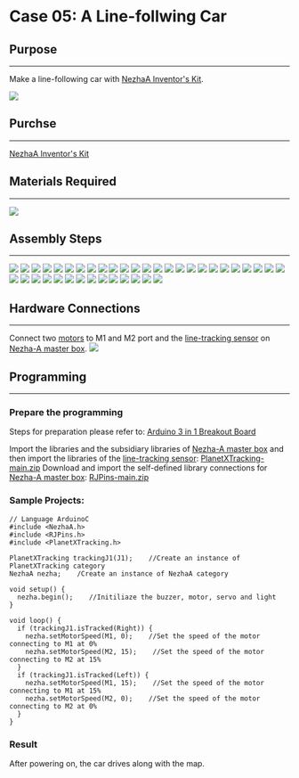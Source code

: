 # Case 05:  A Line-follwing Car

## Purpose
---
Make a line-following car with [NezhaA Inventor's Kit](https://shop.elecfreaks.com/products/elecfreaks-arduino-36-in-1-nezha-a-inventors-kit?_pos=2&_sid=e1dfa3343&_ss=r).

![](https://wiki-media-ef.oss-cn-hongkong.aliyuncs.com//images/neza-a-case-05-01.png)

## Purchse
---
 [NezhaA Inventor's Kit](https://shop.elecfreaks.com/products/elecfreaks-arduino-36-in-1-nezha-a-inventors-kit?_pos=2&_sid=e1dfa3343&_ss=r)

## Materials Required
---
![](https://wiki-media-ef.oss-cn-hongkong.aliyuncs.com//images/neza-a-case-05-02.png)

## Assembly Steps
---
![](https://wiki-media-ef.oss-cn-hongkong.aliyuncs.com//images/neza-a-step-05-01.png)
![](https://wiki-media-ef.oss-cn-hongkong.aliyuncs.com//images/neza-a-step-05-02.png)
![](https://wiki-media-ef.oss-cn-hongkong.aliyuncs.com//images/neza-a-step-05-03.png)
![](https://wiki-media-ef.oss-cn-hongkong.aliyuncs.com//images/neza-a-step-05-04.png)
![](https://wiki-media-ef.oss-cn-hongkong.aliyuncs.com//images/neza-a-step-05-05.png)
![](https://wiki-media-ef.oss-cn-hongkong.aliyuncs.com//images/neza-a-step-05-06.png)
![](https://wiki-media-ef.oss-cn-hongkong.aliyuncs.com//images/neza-a-step-05-07.png)
![](https://wiki-media-ef.oss-cn-hongkong.aliyuncs.com//images/neza-a-step-05-08.png)
![](https://wiki-media-ef.oss-cn-hongkong.aliyuncs.com//images/neza-a-step-05-09.png)
![](https://wiki-media-ef.oss-cn-hongkong.aliyuncs.com//images/neza-a-step-05-10.png)
![](https://wiki-media-ef.oss-cn-hongkong.aliyuncs.com//images/neza-a-step-05-11.png)
![](https://wiki-media-ef.oss-cn-hongkong.aliyuncs.com//images/neza-a-step-05-12.png)
![](https://wiki-media-ef.oss-cn-hongkong.aliyuncs.com//images/neza-a-step-05-13.png)
![](https://wiki-media-ef.oss-cn-hongkong.aliyuncs.com//images/neza-a-step-05-14.png)
![](https://wiki-media-ef.oss-cn-hongkong.aliyuncs.com//images/neza-a-step-05-15.png)
![](https://wiki-media-ef.oss-cn-hongkong.aliyuncs.com//images/neza-a-step-05-16.png)
![](https://wiki-media-ef.oss-cn-hongkong.aliyuncs.com//images/neza-a-step-05-17.png)
![](https://wiki-media-ef.oss-cn-hongkong.aliyuncs.com//images/neza-a-step-05-18.png)
![](https://wiki-media-ef.oss-cn-hongkong.aliyuncs.com//images/neza-a-step-05-19.png)
![](https://wiki-media-ef.oss-cn-hongkong.aliyuncs.com//images/neza-a-step-05-20.png)
![](https://wiki-media-ef.oss-cn-hongkong.aliyuncs.com//images/neza-a-step-05-21.png)
![](https://wiki-media-ef.oss-cn-hongkong.aliyuncs.com//images/neza-a-step-05-22.png)
![](https://wiki-media-ef.oss-cn-hongkong.aliyuncs.com//images/neza-a-step-05-23.png)
![](https://wiki-media-ef.oss-cn-hongkong.aliyuncs.com//images/neza-a-step-05-24.png)
![](https://wiki-media-ef.oss-cn-hongkong.aliyuncs.com//images/neza-a-step-05-25.png)
![](https://wiki-media-ef.oss-cn-hongkong.aliyuncs.com//images/neza-a-step-05-26.png)
![](https://wiki-media-ef.oss-cn-hongkong.aliyuncs.com//images/neza-a-step-05-27.png)
![](https://wiki-media-ef.oss-cn-hongkong.aliyuncs.com//images/neza-a-step-05-28.png)
![](https://wiki-media-ef.oss-cn-hongkong.aliyuncs.com//images/neza-a-step-05-29.png)
![](https://wiki-media-ef.oss-cn-hongkong.aliyuncs.com//images/neza-a-step-05-30.png)
![](https://wiki-media-ef.oss-cn-hongkong.aliyuncs.com//images/neza-a-step-05-31.png)
![](https://wiki-media-ef.oss-cn-hongkong.aliyuncs.com//images/neza-a-step-05-32.png)
![](https://wiki-media-ef.oss-cn-hongkong.aliyuncs.com//images/neza-a-step-05-33.png)
![](https://wiki-media-ef.oss-cn-hongkong.aliyuncs.com//images/neza-a-step-05-34.png)
![](https://wiki-media-ef.oss-cn-hongkong.aliyuncs.com//images/neza-a-step-05-35.png)
![](https://wiki-media-ef.oss-cn-hongkong.aliyuncs.com//images/neza-a-step-05-36.png)
![](https://wiki-media-ef.oss-cn-hongkong.aliyuncs.com//images/neza-a-step-05-37.png)
![](https://wiki-media-ef.oss-cn-hongkong.aliyuncs.com//images/neza-a-step-05-38.png)
![](https://wiki-media-ef.oss-cn-hongkong.aliyuncs.com//images/neza-a-step-05-39.png)

## Hardware Connections
---
Connect two [motors](https://www.elecfreaks.com/geekservo-motor-2kg-compatible-with-lego.html) to M1 and M2 port and the [line-tracking sensor](https://www.elecfreaks.com/planetx-tracking.html) on [Nezha-A master box](https://www.elecfreaks.com/arduino-3-in-1-master-control-box.html). ![](https://wiki-media-ef.oss-cn-hongkong.aliyuncs.com//images/neza-a-case-05-03.png)

## Programming
---
### Prepare the programming

Steps for preparation please refer to: [Arduino 3 in 1 Breakout Board](https://www.elecfreaks.com/learn-en/Arduino-3-in-1-box/Arduino-3-in-1-box.html)

Import the libraries and the subsidiary libraries of [Nezha-A master box](https://www.elecfreaks.com/arduino-3-in-1-master-control-box.html) and then import the libraries of the [line-tracking sensor](https://www.elecfreaks.com/planetx-tracking.html):  [PlanetXTracking-main.zip](https://github.com/elecfreaks/PlanetXTracking/archive/refs/heads/main.zip)
Download and import the self-defined library connections for [Nezha-A master box](https://www.elecfreaks.com/arduino-3-in-1-master-control-box.html): [RJPins-main.zip](https://github.com/elecfreaks/RJPins/archive/refs/heads/main.zip)

### Sample Projects:

```
// Language ArduinoC
#include <NezhaA.h>
#include <RJPins.h>
#include <PlanetXTracking.h>

PlanetXTracking trackingJ1(J1);    //Create an instance of PlanetXTracking category
NezhaA nezha;    /Create an instance of NezhaA category

void setup() {
  nezha.begin();    //Initiliaze the buzzer, motor, servo and light
}

void loop() {
  if (trackingJ1.isTracked(Right)) {
    nezha.setMotorSpeed(M1, 0);    //Set the speed of the motor connecting to M1 at 0%
    nezha.setMotorSpeed(M2, 15);    //Set the speed of the motor connecting to M2 at 15%
  }
  if (trackingJ1.isTracked(Left)) {
    nezha.setMotorSpeed(M1, 15);    //Set the speed of the motor connecting to M1 at 15%
    nezha.setMotorSpeed(M2, 0);    //Set the speed of the motor connecting to M2 at 0%
  }  
}
```

### Result
After powering on, the car drives along with the map. 

